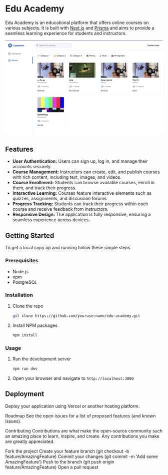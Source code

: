 # Edu Academy

Edu Academy is an educational platform that offers online courses on various subjects. It is built with [Next.js](https://nextjs.org/) and [Prisma](https://www.prisma.io/) and aims to provide a seamless learning experience for students and instructors.

![Edu Academy Demo](public/demo.png)

## Features

- **User Authentication:** Users can sign up, log in, and manage their accounts securely.
- **Course Management:** Instructors can create, edit, and publish courses with rich content, including text, images, and videos.
- **Course Enrollment:** Students can browse available courses, enroll in them, and track their progress.
- **Interactive Learning:** Courses feature interactive elements such as quizzes, assignments, and discussion forums.
- **Progress Tracking:** Students can track their progress within each course and receive feedback from instructors.
- **Responsive Design:** The application is fully responsive, ensuring a seamless experience across devices.

## Getting Started

To get a local copy up and running follow these simple steps.

### Prerequisites

- Node.js
- npm
- PostgreSQL

### Installation

1. Clone the repo

   ```sh
   git clone https://github.com/yourusername/edu-academy.git
   ```

2. Install NPM packages
   ```sh
   npm install
   ```

### Usage

1. Run the development server
   ```sh
   npm run dev
   ```
2. Open your browser and navigate to `http://localhost:3000`

## Deployment

Deploy your application using Vercel or another hosting platform.

Roadmap
See the open issues for a list of proposed features (and known issues).

Contributing
Contributions are what make the open-source community such an amazing place to learn, inspire, and create. Any contributions you make are greatly appreciated.

Fork the project
Create your feature branch (git checkout -b feature/AmazingFeature)
Commit your changes (git commit -m 'Add some AmazingFeature')
Push to the branch (git push origin feature/AmazingFeature)
Open a pull request
